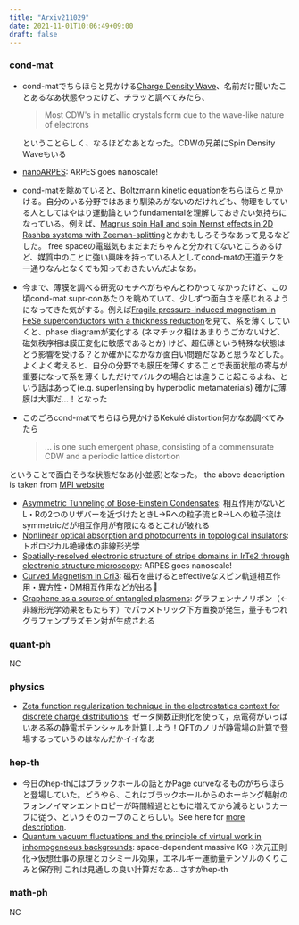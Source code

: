 ```yaml
---
title: "Arxiv211029"
date: 2021-11-01T10:06:49+09:00
draft: false
---
```


### cond-mat
- cond-matでちらほらと見かける[Charge Density Wave](https://en.wikipedia.org/wiki/Charge_density_wave)、名前だけ聞いたことあるなあ状態やったけど、チラッと調べてみたら、
  > Most CDW's in metallic crystals form due to the wave-like nature of electrons
  
  ということらしく、なるほどなあとなった。CDWの兄弟にSpin Density Waveもいる
- [nanoARPES](https://sites.google.com/a/lbl.gov/maestro/instrumentation/nanoarpes):
  ARPES goes nanoscale!
- cond-matを眺めていると、Boltzmann kinetic equationをちらほらと見かける。自分のいる分野ではあまり馴染みがないのだけれども、物理をしている人としてはやはり運動論というfundamentalを理解しておきたい気持ちになっている。例えば、[Magnus spin Hall and spin Nernst effects in 2D Rashba systems with Zeeman-splitting](https://arxiv.org/abs/2110.15282)とかおもしろそうなあって見るなどした。
free spaceの電磁気もまだまだちゃんと分かれてないところあるけど、媒質中のことに強い興味を持っている人としてcond-matの王道テクを一通りなんとなくでも知っておきたいんだよなあ。
- 今まで、薄膜を調べる研究のモチベがちゃんとわかってなかったけど、この頃cond-mat.supr-conあたりを眺めていて、少しずつ面白さを感じれるようになってきた気がする。例えば[Fragile pressure-induced magnetism in FeSe superconductors with a thickness reduction](https://arxiv.org/abs/2110.15224)を見て、系を薄くしていくと、phase diagramが変化する (ネマチック相はあまりうごかないけど、磁気秩序相は膜圧変化に敏感であるとか) けど、超伝導という特殊な状態はどう影響を受ける？とか確かになかなか面白い問題だなあと思うなどした。  
よくよく考えると、自分の分野でも膜圧を薄くすることで表面状態の寄与が重要になって系を薄くしただけでバルクの場合とは違うこと起こるよね、という話はあって(e.g. superlensing by hyperbolic metamaterials) 確かに薄膜は大事だ…！となった
- このごろcond-matでちらほら見かけるKekulé distortion何かなあ調べてみたら
  > ... is one such emergent phase, consisting of a commensurate CDW and a periodic lattice distortion
 
 ということで面白そうな状態だなあ(小並感)となった。
 the above deacription is taken from [MPI website](https://www.fkf.mpg.de/6731098/Studying-electron-phonon-coupling-in-Kekule-and-Charge-Density-Wave-phases-in-graphene)

- [Asymmetric Tunneling of Bose-Einstein Condensates](https://arxiv.org/abs/2110.15298):
  相互作用がないとL・Rの2つのリザバーを近づけたときL→Rへの粒子流とR→Lへの粒子流はsymmetricだが相互作用が有限になるとこれが破れる
- [Nonlinear optical absorption and photocurrents in topological insulators](https://arxiv.org/abs/2110.15236):
  トポロジカル絶縁体の非線形光学
- [Spatially-resolved electronic structure of stripe domains in IrTe2 through electronic structure microscopy](https://arxiv.org/abs/2110.15194):
  ARPES goes nanoscale!
- [Curved Magnetism in CrI3](https://arxiv.org/abs/2110.15088):
  磁石を曲げるとeffectiveなスピン軌道相互作用・異方性・DM相互作用などが出る🧲
- [Graphene as a source of entangled plasmons](https://arxiv.org/abs/2110.14917):
  グラフェンナノリボン（←非線形光学効果をもたらす）でパラメトリック下方置換が発生，量子もつれグラフェンプラズモン対が生成される

### quant-ph
NC

### physics
- [Zeta function regularization technique in the electrostatics context for discrete charge distributions](https://arxiv.org/abs/2110.15120):
  ゼータ関数正則化を使って，点電荷がいっぱいある系の静電ポテンシャルを計算しよう！QFTのノリが静電場の計算で登場するっていうのはなんだかイイなあ

### hep-th
- 今日のhep-thにはブラックホールの話とかPage curveなるものがちらほらと登場していた。どうやら、これはブラックホールからのホーキング輻射のフォンノイマンエントロピーが時間経過とともに増えてから減るというカーブに従う、というそのカーブのことらしい。See here for [more description](https://arxiv.org/abs/1908.10996).
- [Quantum vacuum fluctuations and the principle of virtual work in inhomogeneous backgrounds](https://arxiv.org/abs/2110.14692):
  space-dependent massive KG→次元正則化→仮想仕事の原理とカシミール効果，エネルギー運動量テンソルのくりこみと保存則
  これは見通しの良い計算だなあ...さすがhep-th


### math-ph
NC
